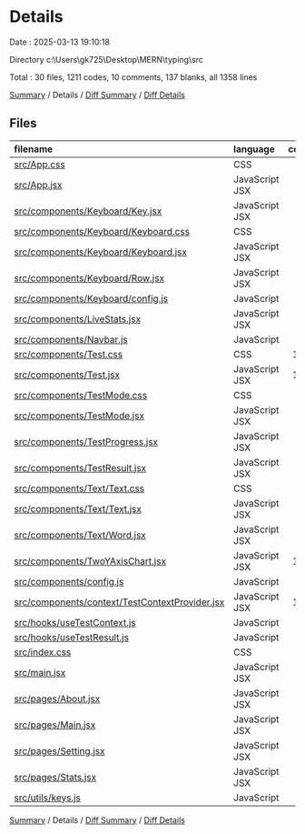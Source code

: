 # Details

Date : 2025-03-13 19:10:18

Directory c:\\Users\\gk725\\Desktop\\MERN\\typing\\src

Total : 30 files,  1211 codes, 10 comments, 137 blanks, all 1358 lines

[Summary](results.md) / Details / [Diff Summary](diff.md) / [Diff Details](diff-details.md)

## Files
| filename | language | code | comment | blank | total |
| :--- | :--- | ---: | ---: | ---: | ---: |
| [src/App.css](/src/App.css) | CSS | 64 | 0 | 5 | 69 |
| [src/App.jsx](/src/App.jsx) | JavaScript JSX | 26 | 1 | 5 | 32 |
| [src/components/Keyboard/Key.jsx](/src/components/Keyboard/Key.jsx) | JavaScript JSX | 28 | 0 | 3 | 31 |
| [src/components/Keyboard/Keyboard.css](/src/components/Keyboard/Keyboard.css) | CSS | 55 | 2 | 7 | 64 |
| [src/components/Keyboard/Keyboard.jsx](/src/components/Keyboard/Keyboard.jsx) | JavaScript JSX | 34 | 0 | 8 | 42 |
| [src/components/Keyboard/Row.jsx](/src/components/Keyboard/Row.jsx) | JavaScript JSX | 12 | 0 | 2 | 14 |
| [src/components/Keyboard/config.js](/src/components/Keyboard/config.js) | JavaScript | 6 | 0 | 1 | 7 |
| [src/components/LiveStats.jsx](/src/components/LiveStats.jsx) | JavaScript JSX | 75 | 0 | 8 | 83 |
| [src/components/Navbar.js](/src/components/Navbar.js) | JavaScript | 0 | 0 | 1 | 1 |
| [src/components/Test.css](/src/components/Test.css) | CSS | 135 | 0 | 9 | 144 |
| [src/components/Test.jsx](/src/components/Test.jsx) | JavaScript JSX | 140 | 1 | 12 | 153 |
| [src/components/TestMode.css](/src/components/TestMode.css) | CSS | 32 | 3 | 3 | 38 |
| [src/components/TestMode.jsx](/src/components/TestMode.jsx) | JavaScript JSX | 49 | 0 | 5 | 54 |
| [src/components/TestProgress.jsx](/src/components/TestProgress.jsx) | JavaScript JSX | 14 | 0 | 3 | 17 |
| [src/components/TestResult.jsx](/src/components/TestResult.jsx) | JavaScript JSX | 73 | 0 | 6 | 79 |
| [src/components/Text/Text.css](/src/components/Text/Text.css) | CSS | 55 | 1 | 2 | 58 |
| [src/components/Text/Text.jsx](/src/components/Text/Text.jsx) | JavaScript JSX | 50 | 0 | 9 | 59 |
| [src/components/Text/Word.jsx](/src/components/Text/Word.jsx) | JavaScript JSX | 42 | 0 | 6 | 48 |
| [src/components/TwoYAxisChart.jsx](/src/components/TwoYAxisChart.jsx) | JavaScript JSX | 132 | 0 | 6 | 138 |
| [src/components/config.js](/src/components/config.js) | JavaScript | 2 | 0 | 1 | 3 |
| [src/components/context/TestContextProvider.jsx](/src/components/context/TestContextProvider.jsx) | JavaScript JSX | 113 | 1 | 11 | 125 |
| [src/hooks/useTestContext.js](/src/hooks/useTestContext.js) | JavaScript | 9 | 0 | 2 | 11 |
| [src/hooks/useTestResult.js](/src/hooks/useTestResult.js) | JavaScript | 0 | 0 | 1 | 1 |
| [src/index.css](/src/index.css) | CSS | 35 | 0 | 6 | 41 |
| [src/main.jsx](/src/main.jsx) | JavaScript JSX | 5 | 0 | 2 | 7 |
| [src/pages/About.jsx](/src/pages/About.jsx) | JavaScript JSX | 5 | 0 | 3 | 8 |
| [src/pages/Main.jsx](/src/pages/Main.jsx) | JavaScript JSX | 5 | 0 | 3 | 8 |
| [src/pages/Setting.jsx](/src/pages/Setting.jsx) | JavaScript JSX | 5 | 0 | 3 | 8 |
| [src/pages/Stats.jsx](/src/pages/Stats.jsx) | JavaScript JSX | 5 | 0 | 3 | 8 |
| [src/utils/keys.js](/src/utils/keys.js) | JavaScript | 5 | 1 | 1 | 7 |

[Summary](results.md) / Details / [Diff Summary](diff.md) / [Diff Details](diff-details.md)
